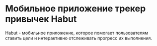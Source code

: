 # Мобильное приложение трекер привычек Habut

Habut - мобильное приложение, которое помогает пользователям ставить цели и интерактивно отслеживать прогресс их выполнения.
